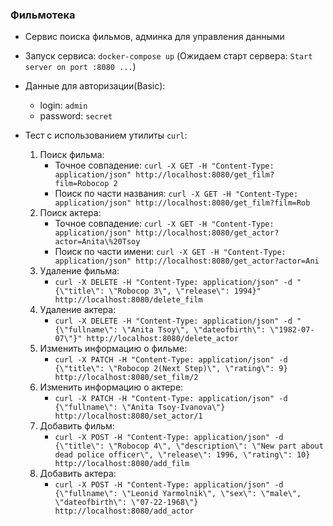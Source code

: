 ### Фильмотека

- Сервис поиска фильмов, админка для управления данными

- Запуск сервиса: `docker-compose up` (Ожидаем старт сервера: `Start server on port :8080 ...`)

- Данные для авторизации(Basic):

  - login: `admin`
  - password: `secret`

- Тест с использованием утилиты `curl`:
  1. Поиск фильма:
     - Точное совпадение: `curl -X GET -H "Content-Type: application/json" http://localhost:8080/get_film?film=Robocop 2`
     - Поиск по части названия: `curl -X GET -H "Content-Type: application/json" http://localhost:8080/get_film?film=Rob`
  2. Поиск актера:
     - Точное совпадение: `curl -X GET -H "Content-Type: application/json" http://localhost:8080/get_actor?actor=Anita\%20Tsoy`
     - Поиск по части имени: `curl -X GET -H "Content-Type: application/json" http://localhost:8080/get_actor?actor=Ani`
  3. Удаление фильма:
     - `curl -X DELETE -H "Content-Type: application/json" -d "{\"title\": \"Robocop 3\", \"release\": 1994}" http://localhost:8080/delete_film`
  4. Удаление актера:
     - `curl -X DELETE -H "Content-Type: application/json" -d "{\"fullname\": \"Anita Tsoy\", \"dateofbirth\": \"1982-07-07\"}" http://localhost:8080/delete_actor`
  5. Изменить информацию о фильме:
     - `curl -X PATCH -H "Content-Type: application/json" -d {\"title\": \"Robocop 2(Next Step)\", \"rating\": 9} http://localhost:8080/set_film/2`
  6. Изменить информацию о актере:
     - `curl -X PATCH -H "Content-Type: application/json" -d {\"fullname\": \"Anita Tsoy-Ivanova\"} http://localhost:8080/set_actor/1`
  7. Добавить фильм:
     - `curl -X POST -H "Content-Type: application/json" -d {\"title\": \"Robocop 4\", \"description\": \"New part about dead police officer\", \"release\": 1996, \"rating\": 10} http://localhost:8080/add_film`
  8. Добавить актера:
     - `curl -X POST -H "Content-Type: application/json" -d {\"fullname\": \"Leonid Yarmolnik\", \"sex\": \"male\", \"dateofbirth\": \"07-22-1968\"} http://localhost:8080/add_actor`
